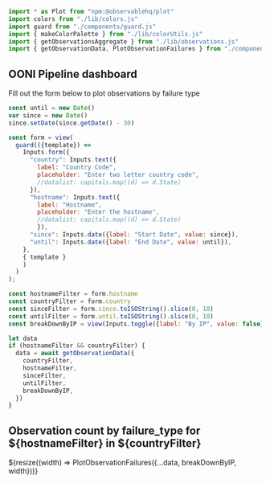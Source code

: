```js
import * as Plot from "npm:@observablehq/plot"
import colors from "./lib/colors.js"
import guard from "./components/guard.js"
import { makeColorPalette } from "./lib/colorUtils.js"
import { getObservationsAggregate } from "./lib/observations.js"
import { getObservationData, PlotObservationFailures } from "./components/observationFailures.js"
```

## OONI Pipeline dashboard

Fill out the form below to plot observations by failure type

```js
const until = new Date()
var since = new Date()
since.setDate(since.getDate() - 30)

const form = view(
  guard(({template}) => 
    Inputs.form({
      "country": Inputs.text({
        label: "Country Code",
        placeholder: "Enter two letter country code",
        //datalist: capitals.map((d) => d.State)
      }),
      "hostname": Inputs.text({
        label: "Hostname",
        placeholder: "Enter the hostname",
        //datalist: capitals.map((d) => d.State)
        }),
      "since": Inputs.date({label: "Start Date", value: since}),
      "until": Inputs.date({label: "End Date", value: until}),
    },
    { template }
    )
  )
);
```


```js
const hostnameFilter = form.hostname
const countryFilter = form.country
const sinceFilter = form.since.toISOString().slice(0, 10)
const untilFilter = form.until.toISOString().slice(0, 10)
const breakDownByIP = view(Inputs.toggle({label: "By IP", value: false}));
```

```js
let data
if (hostnameFilter && countryFilter) {
  data = await getObservationData({
    countryFilter,
    hostnameFilter,
    sinceFilter,
    untilFilter,
    breakDownByIP,
  })
}
```
<div class="card">
<h2>Observation count by failure_type for ${hostnameFilter} in ${countryFilter}</h2>
${resize((width) => PlotObservationFailures({...data, breakDownByIP, width}))}
</div>